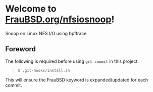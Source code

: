 [//]: # ($FrauBSD: nfsiosnoop/README.md 2020-02-03 11:08:41 -0800 freebsdfrau $)

# Welcome to [FrauBSD.org/nfsiosnoop](https://fraubsd.org/nfsiosnoop)!

Snoop on Linux NFS I/O using bpftrace

## Foreword

The following is required before using `git commit` in this project.

> `$ .git-hooks/install.sh`

This will ensure the FrauBSD keyword is expanded/updated for each commit.
